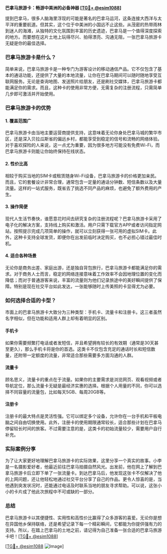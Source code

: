 **巴拿马旅游卡：畅游中美洲的必备神器 [[TG💪+ @esim1088](https://t.me/s/esim1088)]**

提到巴拿马，很多人脑海里浮现的可能是著名的巴拿马运河，这条连接大西洋与太平洋的重要航道。但其实，这个位于中美洲的小国远不止这些。从茂密的热带雨林到迷人的海滩，从独特的文化氛围到丰富的历史遗迹，巴拿马是一个值得深度探索的地方。而要想在这片土地上玩得尽兴、拍得漂亮、沟通无阻，一张巴拿马旅游卡无疑是你的最佳选择。

### 巴拿马旅游卡是什么？

简单来说，巴拿马旅游卡是一种专门为游客设计的移动通信产品。它不仅包含了基本的通话功能，还提供了大量的本地流量，让你在巴拿马期间可以随时随地享受互联网服务。无论是查询地图、发送照片给朋友，还是刷社交媒体，巴拿马旅游卡都能满足你的需求。而且，这种卡的使用非常方便，无需复杂的注册流程，只需简单几步即可激活并开始使用。

### 巴拿马旅游卡的优势

#### 1. **覆盖范围广**
巴拿马旅游卡由当地主要运营商提供支持，这意味着无论你身处巴拿马城的繁华市区，还是深入贝拉瓜斯省的偏远乡村，都能享受到稳定的信号和流畅的网络体验。对于喜欢探险的人来说，这一点尤为重要，因为很多地方可能没有免费Wi-Fi，而巴拿马旅游卡则能让你始终保持在线状态。

#### 2. **性价比高**
相较于购买当地的SIM卡或租赁随身Wi-Fi设备，巴拿马旅游卡的价格更加亲民。而且，它的套餐设计非常合理，通常包含一定量的通话分钟数、短信条数以及大量流量。这样的一站式服务，既省去了挑选不同产品的麻烦，也避免了额外费用的产生。

#### 3. **操作简便**
现代人生活节奏快，谁愿意花时间去研究复杂的注册流程呢？巴拿马旅游卡采用了电子化的解决方案，支持线上购买和激活。用户只需下载官方APP或者访问指定网站，按照提示完成几项简单的操作，就可以立刻获得一张可用的虚拟SIM卡。此外，这种卡支持全球发货，即便你在出发前临时决定购买，也不必担心错过最佳时机。

#### 4. **适合各种场景**
无论你是商务出差、家庭出游，还是独自背包旅行，巴拿马旅游卡都能满足你的需求。对于商务人士而言，稳定的网络连接意味着工作效率不会因地理位置的变化而降低；而对于普通游客来说，丰富的流量则为他们记录旅途中的美好瞬间提供了保障。特别是现在社交平台如此发达，一张能够随时上传美照的卡显得尤为必要。

### 如何选择合适的卡型？

市面上的巴拿马旅游卡大致分为三种类型：手机卡、流量卡和注册卡。这三者虽然名字相似，但在功能和适用人群上却有着明显的区别。

#### 手机卡
如果你需要频繁打电话或者发短信，并且希望拥有较长的有效期（通常是30天甚至更久），那么手机卡将是你的首选。这类卡不仅包含充足的通话时长和短信数量，还附带一定额度的流量，非常适合那些需要多方面沟通的人群。

#### 流量卡
顾名思义，流量卡的重点在于流量。如果你的主要需求是浏览网页、观看视频或者导航定位，那么流量卡无疑是最经济实惠的选择。根据个人用量的不同，你可以选择不同容量的流量包，比如每天5GB、每周20GB等。

#### 注册卡
注册卡的最大特点是灵活性强。它可以绑定多个设备，允许你在一台手机和平板电脑之间自由切换使用。此外，注册卡的使用期限通常较长，适合那些计划在巴拿马停留较长时间的旅客。不过需要注意的是，这类卡的初始流量较少，需要用户自行补充。

### 实际案例分享

为了让大家更好地理解巴拿马旅游卡的实际效果，这里分享一个真实的故事。小李是一名摄影爱好者，他最近前往巴拿马拍摄自然风光。出发前，他在网上了解到巴拿马旅游卡后立即下单了一张流量卡。到达巴拿马后，他发现这张卡不仅解决了他的上网问题，还让他轻松地通过社交平台分享了自己的作品。更令人惊喜的是，当他遇到突发状况时，还能通过电话及时联系当地的朋友寻求帮助。可以说，这张小小的卡片成了他此次旅程中不可或缺的一部分。

### 总结

巴拿马旅游卡以其便捷性、实用性和高性价比赢得了众多游客的喜爱。无论你是想在异国他乡保持联络，还是希望记录下每一个精彩瞬间，它都能为你提供强有力的支持。所以，在踏上巴拿马的土地之前，请记得为自己准备一张合适的巴拿马旅游卡吧！[[TG💪+ @esim1088](https://t.me/s/esim1088)]

[[TG💪+ @esim1088](https://t.me/s/esim1088) ![Image](https://i.postimg.cc/4NQfJmqS/Snipaste-2025-05-13-00-14-12.png)]